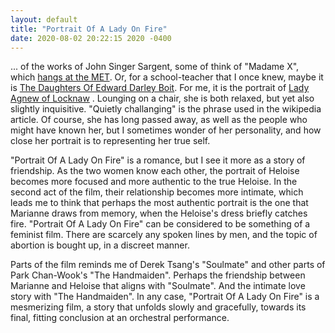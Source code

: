 ```yaml
---
layout: default
title: "Portrait Of A Lady On Fire"
date: 2020-08-02 20:22:15 2020 -0400
---
```


... of the works of John Singer Sargent, some of think of "Madame X", which [hangs at the MET](https://www.metmuseum.org/art/collection/search/12127). Or, for a school-teacher that I once knew, maybe it is [The Daughters Of Edward Darley Boit](https://www.johnsingersargent.org/The-Daughters-Of-Edward-Darley-Boit.html). For me, it is the portrait of [Lady Agnew of Locknaw](https://en.wikipedia.org/wiki/Lady_Agnew_of_Lochnaw) . Lounging on a chair, she is both relaxed, but yet also slightly inquisitive. "Quietly challanging" is the phrase used in the wikipedia article. Of course, she has long passed away, as well as the people who might have known her, but I sometimes wonder of her personality, and how close her portrait is to representing her true self.

"Portrait Of A Lady On Fire" is a romance, but I see it more as a story of friendship. As the two women know each other, the portrait of Heloise becomes more focused and more authentic to the true Heloise. In the second act of the film, their relationship becomes more intimate, which leads me to think that perhaps the most authentic portrait is the one that Marianne draws from memory, when the Heloise's dress briefly catches fire. "Portrait Of A Lady On Fire" can be considered to be something of a feminist film. There are scarcely any spoken lines by men, and the topic of abortion is bought up, in a discreet manner.

Parts of the film reminds me of Derek Tsang's "Soulmate" and other parts of Park Chan-Wook's "The Handmaiden". Perhaps the friendship between Marianne and Heloise that aligns with "Soulmate". And the intimate love story with "The Handmaiden". In any case, "Portrait Of A Lady On Fire" is a mesmerizing film, a story that unfolds slowly and gracefully, towards its final, fitting conclusion at an orchestral performance.